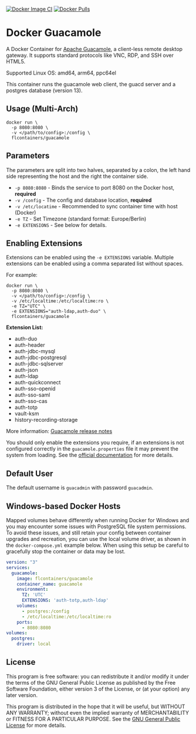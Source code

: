 [![Docker Image CI](https://github.com/flcontainers/guacamole/actions/workflows/docker-image.yml/badge.svg)](https://github.com/flcontainers/guacamole/actions/workflows/docker-image.yml) [![Docker Pulls](https://img.shields.io/docker/pulls/flcontainers/guacamole.svg)](https://hub.docker.com/r/flcontainers/guacamole/)

# Docker Guacamole

A Docker Container for [Apache Guacamole](https://guacamole.apache.org/), a client-less remote desktop gateway. It supports standard protocols like VNC, RDP, and SSH over HTML5.

Supported Linux OS: amd64, arm64, ppc64el

This container runs the guacamole web client, the guacd server and a postgres database (version 13).

## Usage (Multi-Arch)

```shell
docker run \
  -p 8080:8080 \
  -v </path/to/config>:/config \
  flcontainers/guacamole
```

## Parameters

The parameters are split into two halves, separated by a colon, the left hand side representing the host and the right the container side.

* `-p 8080:8080` - Binds the service to port 8080 on the Docker host, **required**
* `-v /config` - The config and database location, **required**
* `-v /etc/locatime` - Recommended to sync container time with host (Docker)
* `-e TZ` - Set Timezone (standard format: Europe/Berlin)
* `-e EXTENSIONS` - See below for details.

## Enabling Extensions

Extensions can be enabled using the `-e EXTENSIONS` variable. Multiple extensions can be enabled using a comma separated list without spaces.

For example:

```shell
docker run \
  -p 8080:8080 \
  -v </path/to/config>:/config \
  -v /etc/localtime:/etc/localtime:ro \
  -e TZ="UTC" \
  -e EXTENSIONS="auth-ldap,auth-duo" \
  flcontainers/guacamole
```

**Extension List:**
- auth-duo
- auth-header
- auth-jdbc-mysql
- auth-jdbc-postgresql
- auth-jdbc-sqlserver
- auth-json
- auth-ldap
- auth-quickconnect
- auth-sso-openid
- auth-sso-saml
- auth-sso-cas
- auth-totp
- vault-ksm
- history-recording-storage

More information: [Guacamole release notes](https://guacamole.apache.org/releases/)

You should only enable the extensions you require, if an extensions is not configured correctly in the `guacamole.properties` file it may prevent the system from loading. See the [official documentation](https://guacamole.apache.org/doc/gug/) for more details.

## Default User

The default username is `guacadmin` with password `guacadmin`.

## Windows-based Docker Hosts

Mapped volumes behave differently when running Docker for Windows and you may encounter some issues with PostgreSQL file system permissions. To avoid these issues, and still retain your config between container upgrades and recreation, you can use the local volume driver, as shown in the `docker-compose.yml` example below. When using this setup be careful to gracefully stop the container or data may be lost.

```yml
version: "3"
services:
  guacamole:
    image: flcontainers/guacamole
    container_name: guacamole
    environment:
      TZ: 'UTC'
      EXTENSIONS: 'auth-totp,auth-ldap'
    volumes:
      - postgres:/config
      - /etc/localtime:/etc/localtime:ro
    ports:
      - 8080:8080
volumes:
  postgres:
    driver: local
```

## License

This program is free software: you can redistribute it and/or modify it under the terms of the GNU General Public License as published by the Free Software Foundation, either version 3 of the License, or (at your option) any later version.

This program is distributed in the hope that it will be useful, but WITHOUT ANY WARRANTY; without even the implied warranty of MERCHANTABILITY or FITNESS FOR A PARTICULAR PURPOSE.  See the [GNU General Public License](./LICENSE) for more details.
